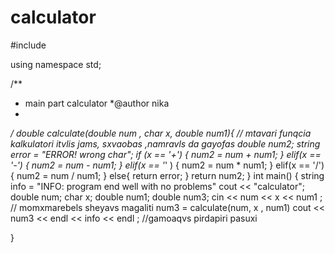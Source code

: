 # calculator

#include<iostream>

using namespace std;

/**
 * main part calculator
 *@author nika
 *
 */
double calculate(double num , char x, double num1){  // mtavari funqcia kalkulatori itvlis jams, sxvaobas ,namravls da gayofas
    double num2;
    string error = "ERROR! wrong char";
    if (x == '+') 
    {
        num2 = num + num1;
    }
    elif(x == '-')
    {
        num2 = num - num1;
    }
    elif(x == '*' )
    {
        num2 = num * num1;
    }
    elif(x == '/')
    {
        num2 = num / num1;
    }
    else{
        return error;
    }
    return num2;
}
int main()
{
    string info = "INFO: program end well with no problems"
    cout << "calculator";
    double num;
    char x;
    double num1;
    double num3;
    cin << num << x << num1 ;   // momxmarebels sheyavs magaliti
    num3 = calculate(num, x , num1)
    cout << num3 << endl << info << endl ; //gamoaqvs pirdapiri pasuxi
  
}
